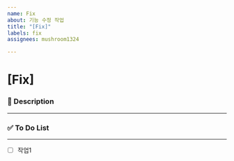 ```yaml
---
name: Fix
about: 기능 수정 작업
title: "[Fix]"
labels: fix
assignees: mushroom1324

---
```


# [Fix] <!--{ 작업 내용 }-->

### 📝 Description

---
<!-- 아래에 설명을 적어주세요 -->


### ✅ To Do List 

---
<!-- 아래에 어떤 작업을 해야 하는지 적어주세요 -->
- [ ] 작업1
